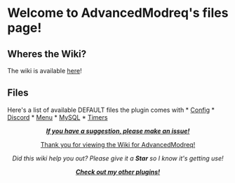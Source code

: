 # Welcome to AdvancedModreq's files page! #

## Wheres the Wiki?
The wiki is available [here](https://github.com/SuperRonanCraft/AdvancedModreq/wiki)!

## Files
Here's a list of available DEFAULT files the plugin comes with
    * [Config](files/config.yml)
    * [Discord](files/discord.yml)
    * [Menu](files/menu.yml)
    * [MySQL](files/mysql.yml)
    * [Timers](files/timers.yml)   
    
<p align="center">
  <b><i><a href="https://github.com/SuperRonanCraft/AdvancedModreq/issues">If you have a suggestion, please make an issue!</a></i></b></p>
<p align="center">
  <a href="https://www.spigotmc.org/resources/40528/">Thank you for viewing the Wiki for AdvancedModreq!</a>
</p>
<p align="center"><i>
  <a>Did this wiki help you out? Please give it a <b>Star</b> so I know it's getting use!</a></i>
</p>
<p align="center">
  <b><i><a href="https://www.spigotmc.org/resources/authors/superronancraft.13025/">Check out my other plugins!</a></i></b>
</p>
